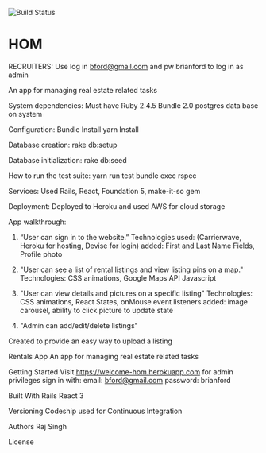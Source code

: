 ![Build Status](https://codeship.com/projects/88820b80-0279-0137-674b-729c7a751547/status?branch=master)
# HOM

RECRUITERS: Use log in bford@gmail.com and pw brianford to log in as admin

An app for managing real estate related tasks

System dependencies:
    Must have Ruby 2.4.5
    Bundle 2.0
    postgres data base
    on system

Configuration:
  Bundle Install
  yarn Install

Database creation:
  rake db:setup

Database initialization:
  rake db:seed

How to run the test suite:
  yarn run test
  bundle exec rspec

Services:
  Used Rails, React, Foundation 5, make-it-so gem

Deployment:
  Deployed to Heroku and used AWS for cloud storage

App walkthrough:

 1)
    “User can sign in to the website.”
      Technologies used: (Carrierwave, Heroku for hosting, Devise for login)
        added: First and Last Name Fields, Profile photo

 2)
    "User can see a list of rental listings and view listing pins on a map."
      Technologies: CSS animations, Google Maps API Javascript

 3)
    "User can view details and pictures on a specific listing"
      Technologies: CSS animations, React States, onMouse event listeners
        added: image carousel, ability to click picture to update state

  4) "Admin can add/edit/delete listings"      

Created to provide an easy way to upload a listing

Rentals App
An app for managing real estate related tasks

Getting Started
Visit https://welcome-hom.herokuapp.com
for admin privileges sign in with:
email: bford@gmail.com
password: brianford


Built With
Rails
React 3


Versioning
Codeship used for Continuous Integration

Authors
Raj Singh

License
